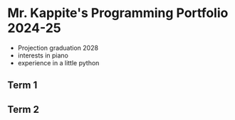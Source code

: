 # Mr. Kappite's Programming Portfolio 2024-25
* Projection graduation 2028
* interests in piano
* experience in a little python
  
## Term 1

## Term 2
